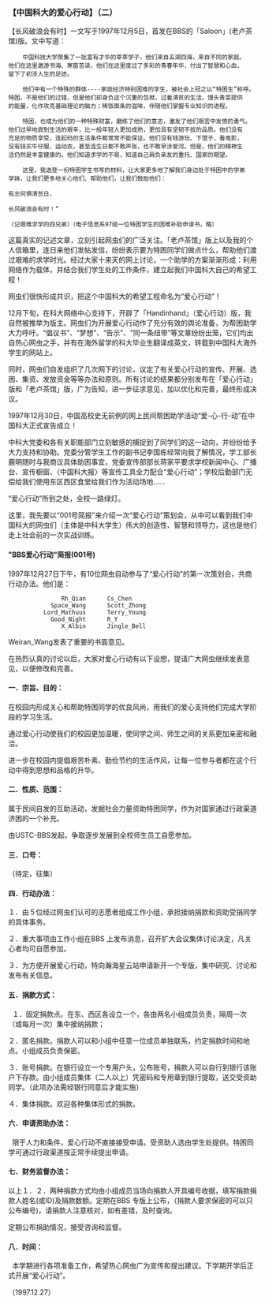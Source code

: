 ### 【中国科大的爱心行动】（二）

【长风破浪会有时】一文写于1997年12月5日，首发在BBS的「Saloon」(老卢茶馆)版。文中写道：

```
    中国科技大学聚集了一批富有才华的莘莘学子，他们来自五湖四海，来自不同的家庭。
他们在这里遨游书海、寒窗苦读，他们在这里度过了多彩的青春年华，付出了智慧和心血，
留下了初涉人生的足迹。

    他们中有一个特殊的群体----家庭经济特别困难的学生，被社会上冠之以“特困生”称呼。
特困，不是他们的过错，但是他们却身负这个沉重的包袱，过着清贫的生活。馒头青菜提供
的能量，化作攻克基础理论的脑力；稀饭面条的滋味，伴随他们掌握专业知识的进程。

    特困，也成为他们的一种特殊财富，磨练了他们的意志，激发了他们艰苦中发愤的勇气。
他们过早地尝到生活的艰辛，比一般年轻人更加成熟，更加具有坚韧不拔的品质。他们没有
充足的物质享受，连起码的生活条件都常常不能保证。他们没有钱游玩、下馆子、看电影，
没有钱买牛仔服、运动衣，甚至连生日都不敢声张，也不敢早涉爱河。但是，他们的精神生
活仍然是丰富健康的。他们知道求学的不易，知道自己肩负亲友的重托、国家的期望。

    这里，我选登一份特困学生书写的材料，让大家更多地了解我们身边处于特困中的学弟
学妹，让我们更多地关心他们、帮助他们，让我们鼓励他们：

有志何惧清贫日，

长风破浪会有时！”

〈记艰难求学的四兄弟〉（电子信息系97级一位特困学生的困难补助申请书，略）
```

这篇真实的记述文章，立刻引起网虫们的广泛关注。「老卢茶馆」版上以及我的个人信箱里，连日来他们发帖发信，纷纷表示要为特困同学们做点什么，帮助他们渡过艰难的求学时光。经过大家十来天的网上讨论，一个助学的方案渐渐形成：利用网络作为载体，并结合我们学生处的工作条件，建立起我们中国科大自己的希望工程！

网虫们很快形成共识，把这个中国科大的希望工程命名为“爱心行动”！

12月下旬，在科大网络中心支持下，开辟了「Handinhand」（爱心行动）版，我自然被推举为版主。网虫们为开展爱心行动作了充分有效的舆论准备，为帮困助学大力呼吁。“倡议书”、“梦想”、“告示”、“同一条纽带”等文章纷纷出笼，它们均出自热心网虫之手，并有在海外留学的科大毕业生翻译成英文，转载到中国科大海外学生的网站上。

同时，网虫们自发组织了几次网下的讨论，议定了有关爱心行动的宣传、开展、选困、集资、发放资金等等办法和原则。所有讨论的结果都分别发布在「爱心行动」版和「老卢茶馆」版，广为告知，进一步征求意见，加以优化和完善，最终形成决议。

1997年12月30日，中国高校史无前例的网上民间帮困助学活动“爱-心-行-动”在中国科大正式宣告成立！

中科大党委和各有关职能部门立刻敏感的捕捉到了同学们的这一动向，并纷纷给予大力支持和协助。党委分管学生工作的副书记李国栋经常向我了解情况，学工部长鹿明随时与我商议具体助困事宜，党委宣传部部长蒋家平要求学校新闻中心、广播台、宣传橱窗、〈中国科大报〉等宣传工具全力配合“爱心行动”；学校后勤部门无偿给我们使用东区西区食堂给我们作为活动场地……

“爱心行动”所到之处，全校一路绿灯。

这里，我先要以“001号简报”来介绍一次“爱心行动”策划会，从中可以看到我们中国科大的网虫们（主体是中科大学生）伟大的创造性、智慧和领导力，这也是他们走上社会前的一次实战训练。

#### "BBS爱心行动"简报(001号) 

1997年12月27日下午，有10位网虫自动参与了“爱心行动”的第一次策划会，共商行动办法。他们是：
```
               Rh_Qian      Cs_Chen
            Space_Wang      Scott_Zhong
          Lord_Mathuus      Terry_Young
            Good_Night      R_Y
               X_Albin      Jingle_Bell
```

Weiran_Wang发表了重要的书面意见。

在热烈认真的讨论以后，大家对爱心行动有以下设想，提请广大网虫继续发表意见，以便修改和完善。

#### 一．宗旨、目的：

在校园内形成关心和帮助特困同学的优良风尚，用我们的爱心支持他们完成大学阶段的学习生活。

通过爱心行动使我们的校园更加温暖，使同学之间、师生之间的关系更加亲密和融洽。

进一步在校园内提倡艰苦朴素、勤俭节约的生活作风，让每一位参与者都在这个行动中得到思想和品格的升华。

#### 二．性质、范围：

属于民间自发的互助活动，发掘社会力量资助特困同学，作为对国家通过行政渠道济困的一个补充。

由USTC-BBS发起，争取逐步发展到全校师生员工自愿参加。
 
#### 三．口号：

（待定，征集）

#### 四．行动办法：

１．由５位经过网虫们认可的志愿者组成工作小组，承担接纳捐款和资助受捐同学的具体事务。

２．重大事项由工作小组在BBS 上发布消息，召开扩大会议集体讨论决定，凡关心者均可自愿参加。

３．为方便开展爱心行动，特向瀚海星云站申请新开一个专版，集中研究、讨论和发布有关信息。


#### 五．捐款方式：
 
１．固定捐款点。在东、西区各设立一个，各由两名小组成员负责，隔周一次（或每月一次）集中接纳捐款；

２．匿名捐款。捐款人可以和小组中任意一位成员单独联系，约定捐款时间和地点。小组成员负责保密。

３．账号捐款。在银行设立一个专用户头，公布账号，捐款人可以自行到银行该账户下存款。由小组成员集体（二人以上）凭密码和专用章到银行提取，送交受资助同学。（此项办法需经银行同意后才能实施）

４．集体捐款。欢迎各种集体形式的捐款。

#### 六．申请资助办法：
 
限于人力和条件，爱心行动不直接接受申请。受资助人选由学生处提供。特困同学可通过行政渠道按正常手续提出申请。

#### 七．财务监督办法：

以上１．２．两种捐款方式均由小组成员当场向捐款人开具编号收据，填写捐款捐款人姓名(或ID)及捐款数额。定期在BBS 专版上公布，（捐款人要求保密的可以只公布编号)，请捐款人注意核对，如有差错，及时查询。

定期公布捐助情况，接受咨询和监督。

#### 八．时间：
 
本学期进行各项准备工作，希望热心网虫广为宣传和提出建议。下学期开学后正式开展“爱心行动”。

（1997.12.27）
